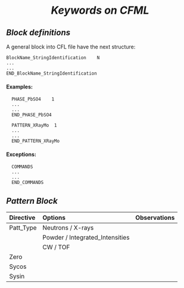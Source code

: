 # <center>***Keywords on CFML***</center>

## ***Block definitions***
A general block into CFL file have the next structure: 
~~~
BlockName_StringIdentification    N  
...  
...  
END_BlockName_StringIdentification
~~~

#### **Examples:**
~~~
  PHASE_PbSO4    1  
  ...  
  ...  
  END_PHASE_PbSO4
~~~

~~~
  PATTERN_XRayMo  1  
  ...  
  ...  
  END_PATTERN_XRayMo
~~~

#### **Exceptions:**
~~~  
  COMMANDS    
  ...    
  ...    
  END_COMMANDS  
~~~

## ***Pattern Block***
| Directive |Options                   | Observations                        |
|:--------- |:------------------------ |:----------------------------------- |
| Patt_Type | Neutrons / X-rays  | |    
|           | Powder / Integrated_Intensities| |
|           | CW / TOF           | |
| Zero      | |
| Sycos     | |
| Sysin     | |
